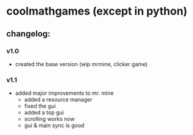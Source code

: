 # coolmathgames (except in python)

## changelog:

### v1.0
- created the base version (wip mrmine, clicker game)

### v1.1
- added major improvements to mr. mine
  - added a resource manager
  - fixed the gui
  - added a top gui
  - scrolling works now
  - gui & main sync is good
